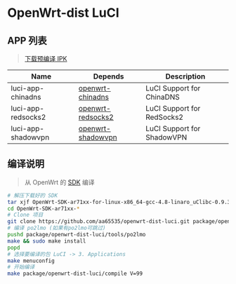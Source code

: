 OpenWrt-dist LuCI
===

APP 列表
---
 > [下载预编译 IPK][0]  

 Name                      | Depends                  | Description
 --------------------------|--------------------------|-------------------------
 luci-app-chinadns         | [openwrt-chinadns][5]    | LuCI Support for ChinaDNS
 luci-app-redsocks2        | [openwrt-redsocks2][R]   | LuCI Support for RedSocks2
 luci-app-shadowvpn        | [openwrt-shadowvpn][8]   | LuCI Support for ShadowVPN

编译说明
---
 > 从 OpenWrt 的 [SDK][S] 编译  

```bash
# 解压下载好的 SDK
tar xjf OpenWrt-SDK-ar71xx-for-linux-x86_64-gcc-4.8-linaro_uClibc-0.9.33.2.tar.bz2
cd OpenWrt-SDK-ar71xx-*
# Clone 项目
git clone https://github.com/aa65535/openwrt-dist-luci.git package/openwrt-dist-luci
# 编译 po2lmo (如果有po2lmo可跳过)
pushd package/openwrt-dist-luci/tools/po2lmo
make && sudo make install
popd
# 选择要编译的包 LuCI -> 3. Applications
make menuconfig
# 开始编译
make package/openwrt-dist-luci/compile V=99
```


  [0]: https://github.com/aa65535/openwrt-dist-luci/releases/latest
  [5]: https://github.com/aa65535/openwrt-chinadns
  [8]: https://github.com/aa65535/openwrt-shadowvpn
  [R]: https://github.com/aa65535/openwrt-redsocks2
  [S]: https://wiki.openwrt.org/doc/howto/obtain.firmware.sdk
